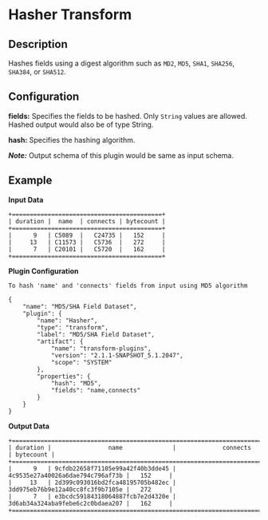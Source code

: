 # Hasher Transform


## Description
Hashes fields using a digest algorithm such as ``MD2``, ``MD5``, ``SHA1``, ``SHA256``, ``SHA384``, or ``SHA512``.


## Configuration
**fields:** Specifies the fields to be hashed. Only `String` values are allowed. Hashed output would also be of type String.

**hash:** Specifies the hashing algorithm.

***Note:*** Output schema of this plugin would be same as input schema.

## Example

**Input Data**

```
+==========================================+
| duration |  name  | connects | bytecount |
+==========================================+
|      9   | C5089  |   C24735 |   152     |
|     13   | C11573 |   C5736  |   272     |
|      7   | C20101 |   C5720  |   162     |
+==========================================+
```

**Plugin Configuration**

`To hash 'name' and 'connects' fields from input using MD5 algorithm`
```
{
    "name": "MD5/SHA Field Dataset",
    "plugin": {
        "name": "Hasher",
        "type": "transform",
        "label": "MD5/SHA Field Dataset",
        "artifact": {
            "name": "transform-plugins",
            "version": "2.1.1-SNAPSHOT_5.1.2047",
            "scope": "SYSTEM"
        },
        "properties": {
            "hash": "MD5",
            "fields": "name,connects"
        }
    }
}
```

**Output Data**

```
+============================================================================================+
| duration |                name              |             connects             | bytecount |
+============================================================================================+
|      9   | 9cfdb22658f71105e99a42f40b3dde45 | 4c9535e27a40026a6dae794c796af73b |   152     |
|     13   | 2d399c093016bd2fca48195705b482ec | 3dd975eb76b9e12a40cc8fc3f9b7105e |   272     |
|      7   | e3bcdc59184318064887fcb7e2d4320e | 3d6ab34a324aba9febe6c2c0bdaea207 |   162     |
+============================================================================================+
```